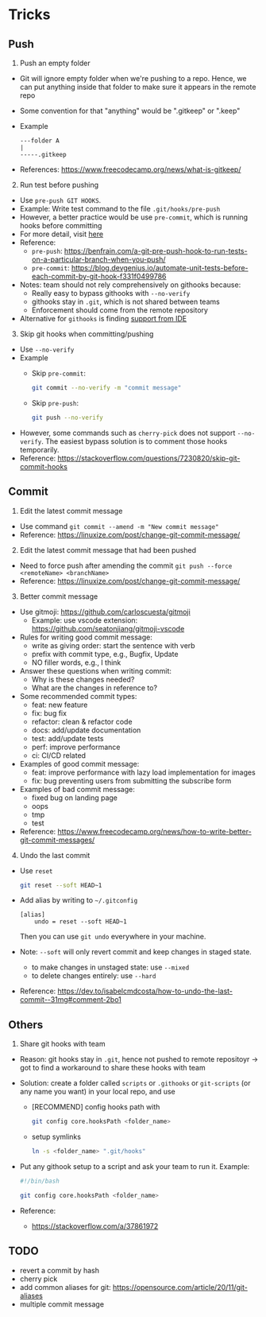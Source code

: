 # Tricks

## Push
1. Push an empty folder
- Git will ignore empty folder when we're pushing to a repo. Hence, we can put anything inside that folder to make sure it appears in the remote repo
- Some convention for that "anything" would be ".gitkeep" or ".keep"
- Example

    ```
    ---folder A
    |
    -----.gitkeep
    ```
- References: https://www.freecodecamp.org/news/what-is-gitkeep/

2. Run test before pushing
- Use `pre-push GIT HOOKS`. 
- Example: Write test command to the file `.git/hooks/pre-push`
- However, a better practice would be use `pre-commit`, which is running hooks before committing
- For more detail, visit [here](../terms/githooks.md)
- Reference: 
    - `pre-push`: https://benfrain.com/a-git-pre-push-hook-to-run-tests-on-a-particular-branch-when-you-push/
    - `pre-commit`: https://blog.devgenius.io/automate-unit-tests-before-each-commit-by-git-hook-f331f0499786
- Notes: team should not rely comprehensively on githooks because: 
    - Really easy to bypass githooks with `--no-verify`
    - githooks stay in `.git`, which is not shared between teams
    - Enforcement should come from the remote repository
- Alternative for `githooks` is finding [support from IDE](https://www.jetbrains.com/go/guide/tips/vcs-run-tests-before-commit/)

3. Skip git hooks when committing/pushing
- Use `--no-verify`
- Example
    - Skip `pre-commit`:
        ```bash
        git commit --no-verify -m "commit message"
        ```
    
    - Skip `pre-push`:
        ```bash
        git push --no-verify
        ```
- However, some commands such as `cherry-pick` does not support `--no-verify`. The easiest bypass solution is to comment those hooks temporarily.
- Reference: https://stackoverflow.com/questions/7230820/skip-git-commit-hooks

## Commit
1. Edit the latest commit message
- Use command `git commit --amend -m "New commit message"`
- Reference: https://linuxize.com/post/change-git-commit-message/

2. Edit the latest commit message that had been pushed
- Need to force push after amending the commit `git push --force <remoteName> <branchName>`
- Reference: https://linuxize.com/post/change-git-commit-message/

3. Better commit message
- Use gitmoji: https://github.com/carloscuesta/gitmoji
    - Example: use vscode extension: https://github.com/seatonjiang/gitmoji-vscode
- Rules for writing good commit message:
    - write as giving order: start the sentence with verb
    - prefix with commit type, e.g., Bugfix, Update
    - NO filler words, e.g., I think
- Answer these questions when writing commit:
    - Why is these changes needed?
    - What are the changes in reference to?
- Some recommended commit types:
    - feat: new feature
    - fix: bug fix
    - refactor: clean & refactor code
    - docs: add/update documentation
    - test: add/update tests
    - perf: improve performance
    - ci: CI/CD related
- Examples of good commit message: 
    - feat: improve performance with lazy load implementation for images
    - fix: bug preventing users from submitting the subscribe form
- Examples of bad commit message:
    - fixed bug on landing page
    - oops
    - tmp
    - test
- Reference: https://www.freecodecamp.org/news/how-to-write-better-git-commit-messages/

4. Undo the last commit
- Use `reset`

    ```bash
    git reset --soft HEAD~1
    ```
- Add alias by writing to `~/.gitconfig`
    ```
    [alias]
        undo = reset --soft HEAD~1
    ```

    Then you can use `git undo` everywhere in your machine.

- Note: `--soft` will only revert commit and keep changes in staged state. 
    - to make changes in unstaged state: use `--mixed`
    - to delete changes entirely: use `--hard`

- Reference: https://dev.to/isabelcmdcosta/how-to-undo-the-last-commit--31mg#comment-2bo1


## Others
1. Share git hooks with team
- Reason: git hooks stay in `.git`, hence not pushed to remote repositoyr -> got to find a workaround to share these hooks with team
- Solution: create a folder called `scripts` or `.githooks` or `git-scripts` (or any name you want) in your local repo, and use
    - [RECOMMEND] config hooks path with 

        ```bash
        git config core.hooksPath <folder_name>
        ```

    - setup symlinks 

        ```bash
        ln -s <folder_name> ".git/hooks"
        ```
- Put any githook setup to a script and ask your team to run it. Example:

    ```bash
    #!/bin/bash

    git config core.hooksPath <folder_name>
    ```
- Reference: 
    - https://stackoverflow.com/a/37861972

## TODO

- revert a commit by hash
- cherry pick
- add common aliases for git: https://opensource.com/article/20/11/git-aliases
- multiple commit message
